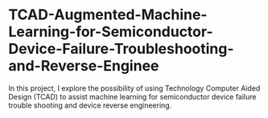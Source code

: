 # TCAD-Augmented-Machine-Learning-for-Semiconductor-Device-Failure-Troubleshooting-and-Reverse-Enginee
In this project, I explore the possibility of using Technology Computer Aided Design (TCAD) to assist machine learning for semiconductor device failure trouble shooting and device reverse engineering.
